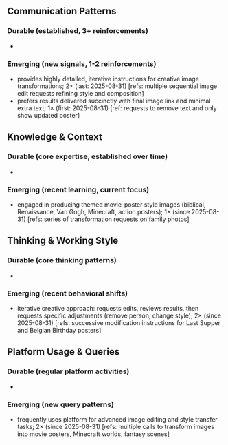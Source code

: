 ## Communication Patterns
### Durable (established, 3+ reinforcements)
- 

### Emerging (new signals, 1-2 reinforcements)
- provides highly detailed, iterative instructions for creative image transformations; 2× (last: 2025-08-31) [refs: multiple sequential image edit requests refining style and composition]
- prefers results delivered succinctly with final image link and minimal extra text; 1× (first: 2025-08-31) [ref: requests to remove text and only show updated poster]

## Knowledge & Context
### Durable (core expertise, established over time)
-

### Emerging (recent learning, current focus)
- engaged in producing themed movie-poster style images (biblical, Renaissance, Van Gogh, Minecraft, action posters); 1× (since 2025-08-31) [refs: series of transformation requests on family photos]

## Thinking & Working Style
### Durable (core thinking patterns)
-

### Emerging (recent behavioral shifts)
- iterative creative approach: requests edits, reviews results, then requests specific adjustments (remove person, change style); 2× (since 2025-08-31) [refs: successive modification instructions for Last Supper and Belgian Birthday posters]

## Platform Usage & Queries
### Durable (regular platform activities)
-

### Emerging (new query patterns)
- frequently uses platform for advanced image editing and style transfer tasks; 2× (since 2025-08-31) [refs: multiple calls to transform images into movie posters, Minecraft worlds, fantasy scenes]